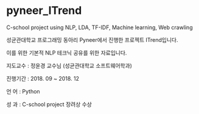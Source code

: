 # pyneer_ITrend
C-school project using NLP, LDA, TF-IDF, Machine learning, Web crawling

성균관대학교 프로그래밍 동아리 Pyneer에서 진행한 프로젝트 ITrend입니다.

이를 위한 기본적 NLP 테크닉 공유를 위한 자료입니다.

지도교수 : 정윤경 교수님 (성균관대학교 소프트웨어학과)

진행기간 : 2018. 09 ~ 2018. 12

언    어 : Python

성    과 : C-school project 장려상 수상
